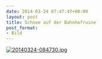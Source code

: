 ```yaml
---
date: 2014-03-24 07:47:47+00:00
layout: post
title: Schnee auf der Bahnhofruine
post_format:
- Bild
---
```


  
  
[![20140324-084730.jpg](http://clemi.ag3r.at/wp-content/uploads/2014/03/20140324-084730.jpg)](http://clemi.ag3r.at/wp-content/uploads/2014/03/20140324-084730.jpg)
